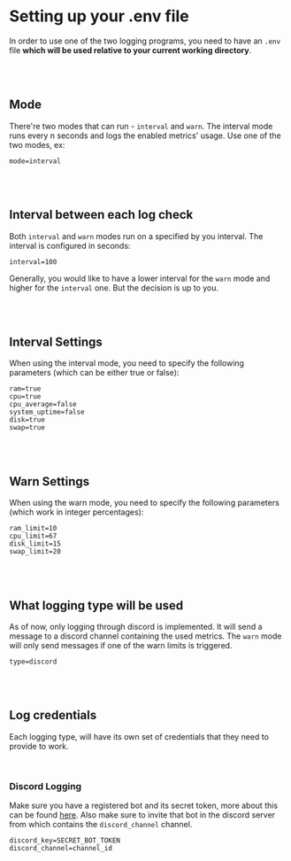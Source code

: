 # Setting up your .env file
In order to use one of the two logging programs, you need to have an `.env` file **which will be used relative to your current working directory**. 

<br />
<br />

## Mode
There're two modes that can run - `interval` and `warn`. The interval mode runs every n seconds and logs the enabled metrics' usage. Use one of the two modes, ex:

```
mode=interval
```

<br />
<br />


## Interval between each log check
Both `interval` and `warn` modes run on a specified by you interval. The interval is configured in seconds:
```
interval=100
```


Generally, you would like to have a lower interval for the `warn` mode
 and higher for the `interval` one. But the decision is up to you.

<br />
<br />

## Interval Settings
When using the interval mode, you need to specify the following parameters (which can be either true or false):
```
ram=true
cpu=true
cpu_average=false
system_uptime=false
disk=true
swap=true
```

<br />
<br />

## Warn Settings
When using the warn mode, you need to specify the following parameters (which work in integer percentages):
```
ram_limit=10
cpu_limit=67
disk_limit=15
swap_limit=20
```

<br />
<br />

## What logging type will be used
As of now, only logging through discord is implemented. It will send a message to a discord channel containing the used metrics. The `warn` mode will only send messages if one of the warn limits is triggered.

```
type=discord
```

<br />
<br />

## Log credentials
Each logging type, will have its own set of credentials that they need to provide to work.

<br />

### Discord Logging
Make sure you have a registered bot and its secret token, more about this can be found [here](https://github.com/reactiflux/discord-irc/wiki/Creating-a-discord-bot-&-getting-a-token). Also make sure to invite that bot in the discord server from which contains the `discord_channel` channel. 

```
discord_key=SECRET_BOT_TOKEN
discord_channel=channel_id
```